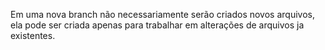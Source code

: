 Em uma nova branch não necessariamente serão criados novos arquivos, ela pode ser criada apenas para trabalhar em alterações de arquivos ja existentes.